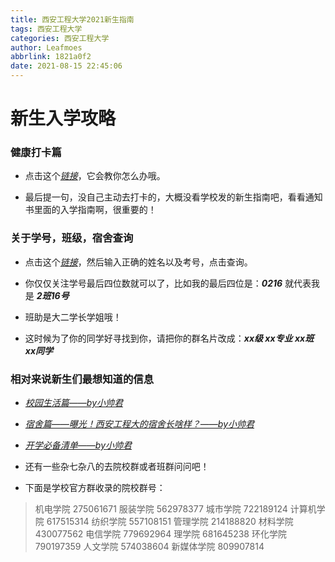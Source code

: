 ```yaml
---
title: 西安工程大学2021新生指南
tags: 西安工程大学
categories: 西安工程大学
author: Leafmoes
abbrlink: 1821a0f2
date: 2021-08-15 22:45:06
---
```

# 新生入学攻略

### 健康打卡篇

- 点击这个[_链接_](https://jwoss1.wozaixiaoyuan.com/web/yingxin/xagcdx/index.html)，它会教你怎么办哦。

- 最后提一句，没自己主动去打卡的，大概没看学校发的新生指南吧，看看通知书里面的入学指南啊，很重要的！

### 关于学号，班级，宿舍查询

- 点击这个[_链接_](http://zhaoban.xpu.edu.cn:8080/avplan/index4contract.jsp?userid=zsb&xpuFlag=a)，然后输入正确的姓名以及考号，点击查询。

- 你仅仅关注学号最后四位数就可以了，比如我的最后四位是：___0216___ 就代表我是 ___2班16号___

- 班助是大二学长学姐哦！

- 这时候为了你的同学好寻找到你，请把你的群名片改成：___xx级 xx专业 xx班 xx同学___

### 相对来说新生们最想知道的信息
- [_校园生活篇——by小帅君_](https://mp.weixin.qq.com/s/f72R-2KovdPGSN82tXN3wg)

- [_宿舍篇——曝光！西安工程大的宿舍长啥样？——by小帅君_](https://mp.weixin.qq.com/s/kIFbUhwy7Y3HeZ8iYRQ69w)

- [_开学必备清单——by小帅君_](https://mp.weixin.qq.com/s/rdOycYA7mS1F2ZAdtsqWNg)

- 还有一些杂七杂八的去院校群或者班群问问吧！

- 下面是学校官方群收录的院校群号：
> 机电学院  275061671
> 服装学院  562978377
> 城市学院  722189124
> 计算机学院    617515314
> 纺织学院  557108151
> 管理学院  214188820
> 材料学院  430077562
> 电信学院  779692964
> 理学院    681645238
> 环化学院  790197359
> 人文学院  574038604
> 新媒体学院    809907814